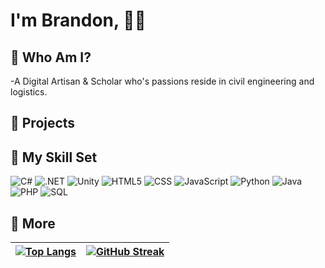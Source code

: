 <h1> I'm Brandon, <span title="Hello World!" > &#128075;&#127760; </span> </h1>

## :book: Who Am I?  
-A Digital Artisan & Scholar who's passions reside in civil engineering and logistics. 




## :book: Projects




## :book: My Skill Set

![C#](https://img.shields.io/badge/C%23-239120?style=for-the-badge&logo=c-sharp&logoColor=white)
![.NET](https://img.shields.io/badge/.NET-5C2D91?style=for-the-badge&logo=.net&logoColor=white)
![Unity](https://img.shields.io/badge/Unity-100000?style=for-the-badge&logo=unity&logoColor=white)
![HTML5](https://img.shields.io/badge/HTML5-E34F26?style=for-the-badge&logo=html5&logoColor=white)
![CSS](https://img.shields.io/badge/CSS-239120?&style=for-the-badge&logo=css3&logoColor=white)
![JavaScript](https://img.shields.io/badge/JavaScript-F7DF1E?style=for-the-badge&logo=javascript&logoColor=black)
![Python](https://img.shields.io/badge/Python-14354C?style=for-the-badge&logo=python&logoColor=white)
![Java](https://img.shields.io/badge/Java-ED8B00?style=for-the-badge&logo=openjdk&logoColor=white) 
![PHP](	https://img.shields.io/badge/PHP-777BB4?style=for-the-badge&logo=php&logoColor=white)
![SQL](https://img.shields.io/badge/MySQL-00000F?style=for-the-badge&logo=mysql&logoColor=white)

<!-- ## :book: Contacts
-->

## :book: More








|  [![Top Langs](https://github-readme-stats.vercel.app/api/top-langs/?username=JengaLabs&layout=pie)](https://github.com/JengaLabs/github-readme-stats&hide_progress=true)|[![GitHub Streak](https://streak-stats.demolab.com/?user=JengaLabs&theme=dark)](https://git.io/streak-stats)  |
| -------- | ------- |

